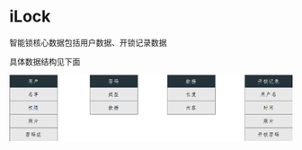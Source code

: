 # iLock
智能锁核心数据包括用户数据、开锁记录数据

具体数据结构见下面

![](https://github.com/iToday/iLock/blob/master/images/%E6%95%B0%E6%8D%AE%E7%BB%93%E6%9E%84.png)
